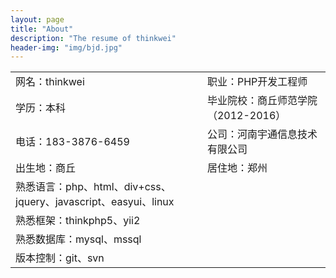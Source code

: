 ```yaml
---
layout: page
title: "About"
description: "The resume of thinkwei"
header-img: "img/bjd.jpg"
---
```

<table>
<tr>
	<td>网名：thinkwei</td>             
	<td>职业：PHP开发工程师</td>
</tr>
<tr>
	<td>学历：本科</td>
	<td>毕业院校：商丘师范学院（2012-2016）</td>
</tr>
<tr>
	<td>电话：183-3876-6459</td>        
	<td>公司：河南宇通信息技术有限公司</td>  
</tr>
<tr>
	<td>出生地：商丘</td>               
	<td>居住地：郑州</td>  
</tr>
<tr>
	<td>熟悉语言：php、html、div+css、jquery、javascript、easyui、linux</td>
</tr>
<tr>
	<td>熟悉框架：thinkphp5、yii2</td>
</tr>
<tr>
	<td>熟悉数据库：mysql、mssql</td>
</tr>
<tr>
	<td>版本控制：git、svn</td>
</tr>
</table>






